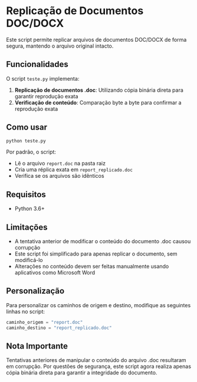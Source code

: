 # Replicação de Documentos DOC/DOCX

Este script permite replicar arquivos de documentos DOC/DOCX de forma segura, mantendo o arquivo original intacto.

## Funcionalidades

O script `teste.py` implementa:

1. **Replicação de documentos .doc**: Utilizando cópia binária direta para garantir reprodução exata
2. **Verificação de conteúdo**: Comparação byte a byte para confirmar a reprodução exata

## Como usar

```python
python teste.py
```

Por padrão, o script:
- Lê o arquivo `report.doc` na pasta raiz
- Cria uma réplica exata em `report_replicado.doc`
- Verifica se os arquivos são idênticos

## Requisitos

- Python 3.6+

## Limitações

- A tentativa anterior de modificar o conteúdo do documento .doc causou corrupção
- Este script foi simplificado para apenas replicar o documento, sem modificá-lo
- Alterações no conteúdo devem ser feitas manualmente usando aplicativos como Microsoft Word

## Personalização

Para personalizar os caminhos de origem e destino, modifique as seguintes linhas no script:

```python
caminho_origem = "report.doc"
caminho_destino = "report_replicado.doc"
```

## Nota Importante

Tentativas anteriores de manipular o conteúdo do arquivo .doc resultaram em corrupção. Por questões de segurança, este script agora realiza apenas cópia binária direta para garantir a integridade do documento. 